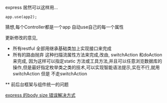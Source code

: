 express 居然可以这样用...
```nodejs
app.use(app2);
```

猜想,每个Controller都是一个app
自动use自己的每一个属性


更新修改的意见,
* 所有restful 全部用继承基础类加上实现接口来完成
* 所有的路由抛弃 这种扫描流属性方法来完成,改由, switchAction 和doAction 来完成,  因为这样可以指定static 方法或工具方法,并且可以任意浏览数据库的操作,但是最好指定枚举类之类的技术,可以实现智能语法提示,实在不行,就用switchAction 但是 不走switchAction 

**  前后台框架与组件统一的问题


[express 的body size 错误解决方式](https://github.com/expressjs/body-parser)